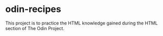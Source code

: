 # odin-recipes
This project is to practice the HTML knowledge gained during the HTML section of The Odin Project.